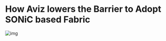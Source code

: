 # How Aviz lowers the Barrier to Adopt SONiC based Fabric 

![img](../img/AvizOperatingBusinessModel.png)
